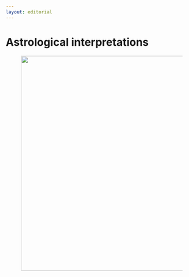 ```yaml
---
layout: editorial
---
```


# Astrological interpretations

<figure><img src="../../../../../.gitbook/assets/pexels-btgl-♡-19076653.jpg" alt="" width="563"><figcaption></figcaption></figure>
